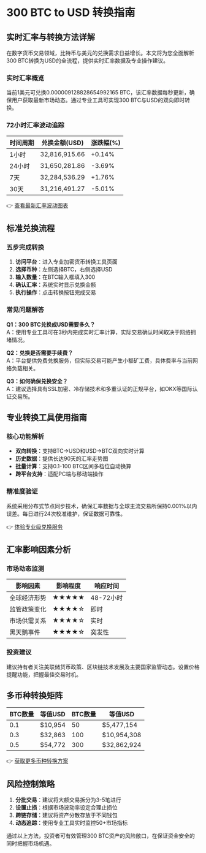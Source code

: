 # 300 BTC to USD 转换指南

## 实时汇率与转换方法详解

在数字货币交易领域，比特币与美元的兑换需求日益增长。本文将为您全面解析300 BTC转换为USD的全流程，提供实时汇率数据及专业操作建议。

### 实时汇率概览
当前1美元可兑换0.000009128828654992165 BTC，该汇率数据每秒更新，确保用户获取最新市场动态。通过专业工具可实现300 BTC与USD的双向即时转换。

### 72小时汇率波动追踪
| 时间周期 | 兑换金额(USD) | 涨跌幅(%) |
|---------|----------------|-----------|
| 1小时   | 32,816,915.66  | +0.14%    |
| 24小时  | 31,650,281.86  | -3.69%    |
| 7天     | 32,284,536.29  | +1.76%    |
| 30天    | 31,216,491.27  | -5.01%    |

👉 [查看最新汇率波动图表](https://bit.ly/okx_welcome)

## 标准兑换流程

### 五步完成转换
1. **访问平台**：进入专业加密货币转换工具页面
2. **选择币种**：左侧选择BTC，右侧选择USD
3. **输入数量**：在BTC输入框填入300
4. **确认汇率**：系统实时显示兑换金额
5. **执行操作**：点击转换按钮完成交易

### 常见问题解答
**Q1：300 BTC兑换成USD需要多久？**  
A：使用专业工具可在3秒内完成实时汇率计算，实际交易确认时间取决于网络拥堵情况。

**Q2：兑换是否需要手续费？**  
A：平台提供免费兑换服务，但实际交易可能产生小额矿工费，具体费率与当前网络负载相关。

**Q3：如何确保兑换安全？**  
A：建议选择具有SSL加密、冷存储技术和多重认证的正规平台，如OKX等国际认证交易所。

## 专业转换工具使用指南

### 核心功能解析
- **双向转换**：支持BTC→USD和USD→BTC双向实时计算
- **历史数据**：提供长达90天的汇率走势图
- **批量计算**：支持0.1-100 BTC区间多档位自动换算
- **跨平台支持**：适配PC端与移动端操作

### 精准度验证
系统采用分布式节点同步技术，确保汇率数据与全球主流交易所保持0.001%以内误差。每日进行24次校准维护，保证数据可靠性。

👉 [体验专业级兑换服务](https://bit.ly/okx_welcome)

## 汇率影响因素分析

### 市场动态监测
| 影响因素       | 影响程度 | 响应时间  |
|----------------|----------|-----------|
| 全球经济形势   | ★★★★★   | 48-72小时 |
| 监管政策变化   | ★★★★☆   | 即时      |
| 市场供需关系   | ★★★★☆   | 实时      |
| 黑天鹅事件     | ★★★★☆   | 突发性    |

### 投资建议
建议持有者关注美联储货币政策、区块链技术发展及主要国家监管动态。设置价格提醒功能，把握最佳交易时机。

## 多币种转换矩阵
| BTC数量 | 等值USD | BTC数量 | 等值USD |
|---------|---------|---------|---------|
| 0.1     | $10,954 | 50      | $5,477,154 |
| 0.3     | $32,863 | 100     | $10,954,308 |
| 0.5     | $54,772 | 300     | $32,862,924 |

👉 [获取更多币种转换方案](https://bit.ly/okx_welcome)

## 风险控制策略
1. **分批交易**：建议将大额交易拆分为3-5笔进行
2. **设置止损**：根据市场波动率设定合理止损位
3. **跨链存储**：建议将资产分散存放于不同钱包
4. **动态追踪**：使用专业工具实时监控50+市场指标

通过以上方法，投资者可有效管理300 BTC资产的风险敞口，在保证资金安全的同时把握市场机遇。